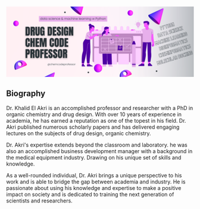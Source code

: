 ![alt text](@chemcodeprofessor2.png)
## Biography
Dr. Khalid El Akri is an accomplished professor and researcher with a PhD in organic chemistry and drug design. With over 10 years of experience in academia, he has earned a reputation as one of the topest in his field. Dr. Akri published numerous scholarly papers and has delivered engaging lectures on the subjects of drug design, organic chemistry.

Dr. Akri's expertise extends beyond the classroom and laboratory. he was also an accomplished business development manager with a background in the medical equipment industry. Drawing on his unique set of skills and knowledge. 

As a well-rounded individual, Dr. Akri brings a unique perspective to his work and is able to bridge the gap between academia and industry. He is passionate about using his knowledge and expertise to make a positive impact on society and is dedicated to training the next generation of scientists and researchers.

<!--
**chemcodeprofessor/chemcodeprofessor** is a ✨ _special_ ✨ repository because its `README.md` (this file) appears on your GitHub profile.

Here are some ideas to get you started:

- 🔭 I’m currently working on ...
- 🌱 I’m currently learning ...
- 👯 I’m looking to collaborate on ...
- 🤔 I’m looking for help with ...
- 💬 Ask me about ...
- 📫 How to reach me: ...
- 😄 Pronouns: ...
- ⚡ Fun fact: ...
-->
